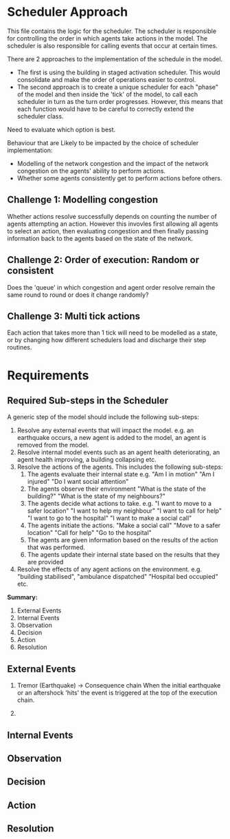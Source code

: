 # Scheduler Approach
This file contains the logic for the scheduler. The scheduler is responsible for controlling the order in which agents take actions in the model. The scheduler is also responsible for calling events that occur at certain times. 

There are 2 approaches to the implementation of the schedule in the model. 
- The first is using the building in staged activation scheduler. This would consolidate and make the order of operations easier to control.  
- The second approach is to create a unique scheduler for each "phase" of the model and then inside the 'tick' of the model, to call each scheduler in turn as the turn order progresses. However, this means that each function would have to be careful to correctly extend the scheduler class.

Need to evaluate which option is best. 

Behaviour that are Likely to be impacted by the choice of scheduler implementation:
- Modelling of the network congestion and the impact of the network congestion on the agents' ability to perform actions.
- Whether some agents consistently get to perform actions before others.

## Challenge 1: Modelling congestion
Whether actions resolve successfully depends on counting the number of agents attempting an action. However this invovles first allowing all agents to select an action, then evaluating congestion and then finally passing information back to the agents based on the state of the network.  

## Challenge 2: Order of execution: Random or consistent
Does the 'queue' in which congestion and agent order resolve remain the same round to round or does it change randomly? 

## Challenge 3: Multi tick actions
Each action that takes more than 1 tick will need to be modelled as a state, or by changing how different schedulers load and discharge their step routines.

# Requirements

## Required Sub-steps in the Scheduler
A generic step of the model should include the following sub-steps:
1. Resolve any external events that will impact the model. e.g. an earthquake occurs, a new agent is added to the model, an agent is removed from the model. 
2. Resolve internal model events such as an agent health deteriorating, an agent health improving, a building collapsing etc.
3. Resolve the actions of the agents. This includes the following sub-steps:
   1. The agents evaluate their internal state e.g. "Am I in motion" "Am I injured" "Do I want social attention"
   2. The agents observe their environment "What is the state of the building?" "What is the state of my neighbours?"
   3. The agents decide what actions to take. e.g. "I want to move to a safer location" "I want to help my neighbour" "I want to call for help" "I want to go to the hospital" "I want to make a social call"
   4. The agents initiate the actions. "Make a social call" "Move to a safer location" "Call for help" "Go to the hospital"
   5. The agents are given information based on the results of the action that was performed. 
   6. The agents update their internal state based on the results that they are provided 
4. Resolve the effects of any agent actions on the environment. e.g. "building stabilised", "ambulance dispatched" "Hospital bed occupied" etc.  

**Summary:**
1. External Events 
2. Internal Events 
3. Observation
4. Decision 
5. Action 
6. Resolution

## External Events 
1. Tremor (Earthquake) -> Consequence chain
When the initial earthquake or an aftershock 'hits' the event is triggered at the top of the execution chain.

2. 


## Internal Events

## Observation

## Decision

## Action

## Resolution
